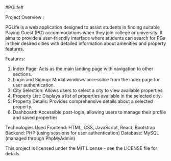 #PGlife#

Project Overview :

PGLife is a web application designed to assist students in finding suitable Paying Guest (PG) accommodations when they join college or university. It aims to provide a user-friendly interface where students can search for PGs in their desired cities with detailed information about amenities and property features.

Features: 

1. Index Page: Acts as the main landing page with navigation to other sections.
2. Login and Signup: Modal windows accessible from the index page for user authentication.
3. City Selection: Allows users to select a city to view available properties.
4. Property List: Displays a list of properties available in the selected city.
5. Property Details: Provides comprehensive details about a selected property.
6. Dashboard: Accessible post-login, allowing users to manage their profile and saved properties

Technologies Used
Frontend: HTML, CSS, JavaScript, React, Bootstrap
Backend: PHP (using sessions for user authentication)
Database: MySQL (managed through PhpMyAdmin)


This project is licensed under the MIT License - see the LICENSE file for details.
